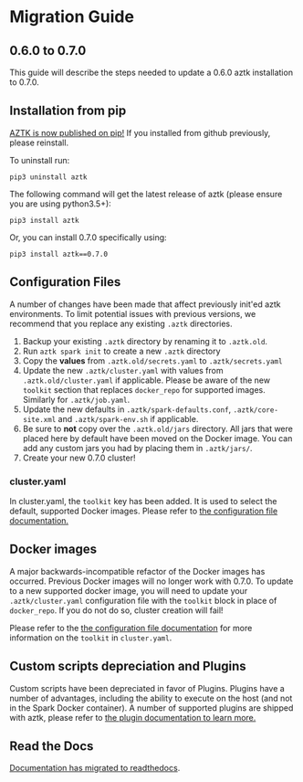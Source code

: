 # Migration Guide


## 0.6.0 to 0.7.0
This guide will describe the steps needed to update a 0.6.0 aztk installation to 0.7.0.

## Installation from pip
[AZTK is now published on pip!](https://pypi.org/project/aztk/) If you installed from github previously, please reinstall.

To uninstall run:
```
pip3 uninstall aztk
```

The following command will get the latest release of aztk (please ensure you are using python3.5+):
```
pip3 install aztk
```
Or, you can install 0.7.0 specifically using:
```
pip3 install aztk==0.7.0
```

## Configuration Files
A number of changes have been made that affect previously init'ed aztk environments. To limit potential issues with previous versions, we recommend that you replace any existing `.aztk` directories.

1. Backup your existing `.aztk` directory by renaming it to `.aztk.old`.
2. Run `aztk spark init` to create a new `.aztk` directory
3. Copy the **values** from `.aztk.old/secrets.yaml` to `.aztk/secrets.yaml`
4. Update the new `.aztk/cluster.yaml` with values from `.aztk.old/cluster.yaml` if applicable. Please be aware of the new `toolkit` section that replaces `docker_repo` for supported images. Similarly for `.aztk/job.yaml`.
5. Update the new defaults in `.aztk/spark-defaults.conf`, `.aztk/core-site.xml` and `.aztk/spark-env.sh` if applicable.
6. Be sure to **not** copy over the `.aztk.old/jars` directory. All jars that were placed here by default have been moved on the Docker image. You can add any custom jars you had by placing them in `.aztk/jars/`.
7. Create your new 0.7.0 cluster!

### cluster.yaml
In cluster.yaml, the `toolkit` key has been added. It is used to select the default, supported Docker images. Please refer to [the configuration file documentation.](https://aztk.readthedocs.io/en/v0.7.0/13-configuration.html#cluster-yaml)

## Docker images
A major backwards-incompatible refactor of the Docker images has occurred. Previous Docker images will no longer work with 0.7.0. To update to a new supported docker image, you will need to update your `.aztk/cluster.yaml` configuration file with the `toolkit` block in place of `docker_repo`. If you do not do so, cluster creation will fail!

Please refer to the [the configuration file documentation](https://aztk.readthedocs.io/en/v0.7.0/13-configuration.html#cluster-yaml) for more information on the `toolkit` in `cluster.yaml`.


## Custom scripts depreciation and Plugins
Custom scripts have been depreciated in favor of Plugins. Plugins have a number of advantages, including the ability to execute on the host (and not in the Spark Docker container). A number of supported plugins are shipped with aztk, please refer to [the plugin documentation to learn more.](https://aztk.readthedocs.io/en/v0.7.0/15-plugins.html)

## Read the Docs
[Documentation has migrated to readthedocs](https://aztk.readthedocs.io/en/v0.7.0).